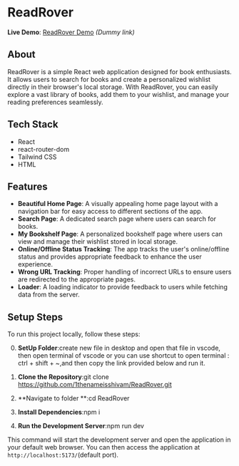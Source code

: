 # ReadRover

**Live Demo**: [ReadRover Demo](#) _(Dummy link)_

## About

ReadRover is a simple React web application designed for book enthusiasts. It allows users to search for books and create a personalized wishlist directly in their browser's local storage. With ReadRover, you can easily explore a vast library of books, add them to your wishlist, and manage your reading preferences seamlessly.

## Tech Stack

- React
- react-router-dom
- Tailwind CSS
- HTML

## Features

- **Beautiful Home Page**: A visually appealing home page layout with a navigation bar for easy access to different sections of the app.
- **Search Page**: A dedicated search page where users can search for books.
- **My Bookshelf Page**: A personalized bookshelf page where users can view and manage their wishlist stored in local storage.
- **Online/Offline Status Tracking**: The app tracks the user's online/offline status and provides appropriate feedback to enhance the user experience.
- **Wrong URL Tracking**: Proper handling of incorrect URLs to ensure users are redirected to the appropriate pages.
- **Loader**: A loading indicator to provide feedback to users while fetching data from the server.

## Setup Steps

To run this project locally, follow these steps:

0. **SetUp Folder**:create new file in desktop and open that file in vscode, then open terminal of vscode or you can use shortcut to open terminal : ctrl + shift + ~,and then copy the link provided below and run it.

1. **Clone the Repository**:git clone https://github.com/1thenameisshivam/ReadRover.git
   
2. **Navigate to folder **:cd ReadRover

3. **Install Dependencies**:npm i

4. **Run the Development Server**:npm run dev

This command will start the development server and open the application in your default web browser. You can then access the application at `http://localhost:5173/`(default port).

